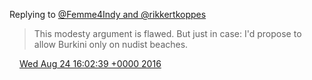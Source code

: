 Replying to [@Femme4Indy and @rikkertkoppes](https://twitter.com/@Femme4Indy/status/768402545643577344)

> This modesty argument is flawed\. But just in case: I'd propose to allow Burkini only on nudist beaches\.

<img src="../../media/tweet.ico" width="12" /> [Wed Aug 24 16:02:39 +0000 2016](https://twitter.com/DromerDenker/status/768478636433342464)